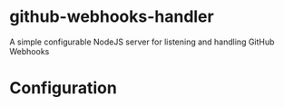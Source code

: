 # github-webhooks-handler
A simple configurable NodeJS server for listening and handling GitHub Webhooks

# Configuration
